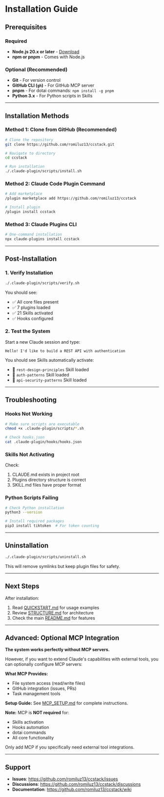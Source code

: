 # Installation Guide

## Prerequisites

### Required
- **Node.js 20.x or later** - [Download](https://nodejs.org/)
- **npm or pnpm** - Comes with Node.js

### Optional (Recommended)
- **Git** - For version control
- **GitHub CLI (`gh`)** - For GitHub MCP server
- **pnpm** - For dotai commands: `npm install -g pnpm`
- **Python 3.x** - For Python scripts in Skills

---

## Installation Methods

### Method 1: Clone from GitHub (Recommended)

```bash
# Clone the repository
git clone https://github.com/romiluz13/ccstack.git

# Navigate to directory
cd ccstack

# Run installation
./.claude-plugin/scripts/install.sh
```

### Method 2: Claude Code Plugin Command

```bash
# Add marketplace
/plugin marketplace add https://github.com/romiluz13/ccstack

# Install plugin
/plugin install ccstack
```

### Method 3: Claude Plugins CLI

```bash
# One-command installation
npx claude-plugins install ccstack
```

---

## Post-Installation

### 1. Verify Installation

```bash
./.claude-plugin/scripts/verify.sh
```

You should see:
- ✅ All core files present
- ✅ 7 plugins loaded
- ✅ 21 Skills activated
- ✅ Hooks configured

### 2. Test the System

Start a new Claude session and type:

```
Hello! I'd like to build a REST API with authentication
```

You should see Skills automatically activate:
- 🎯 `rest-design-principles` Skill loaded
- 🎯 `auth-patterns` Skill loaded
- 🎯 `api-security-patterns` Skill loaded

---

## Troubleshooting

### Hooks Not Working

```bash
# Make sure scripts are executable
chmod +x .claude-plugin/scripts/*.sh

# Check hooks.json
cat .claude-plugin/hooks/hooks.json
```

### Skills Not Activating

Check:
1. CLAUDE.md exists in project root
2. Plugins directory structure is correct
3. SKILL.md files have proper format

### Python Scripts Failing

```bash
# Check Python installation
python3 --version

# Install required packages
pip3 install tiktoken  # For token counting
```

---

## Uninstallation

```bash
./.claude-plugin/scripts/uninstall.sh
```

This will remove symlinks but keep plugin files for safety.

---

## Next Steps

After installation:
1. Read [QUICKSTART.md](./QUICKSTART.md) for usage examples
2. Review [STRUCTURE.md](./STRUCTURE.md) for architecture
3. Check the main [README.md](../../README.md) for features

---

## Advanced: Optional MCP Integration

**The system works perfectly without MCP servers.**

However, if you want to extend Claude's capabilities with external tools, you can optionally configure MCP servers:

**What MCP Provides:**
- File system access (read/write files)
- GitHub integration (issues, PRs)
- Task management tools

**Setup Guide:**
See [MCP_SETUP.md](./MCP_SETUP.md) for complete instructions.

**Note:** MCP is **NOT required** for:
- Skills activation
- Hooks automation
- dotai commands
- All core functionality

Only add MCP if you specifically need external tool integrations.

---

## Support

- **Issues**: https://github.com/romiluz13/ccstack/issues
- **Discussions**: https://github.com/romiluz13/ccstack/discussions
- **Documentation**: https://github.com/romiluz13/ccstack/wiki

